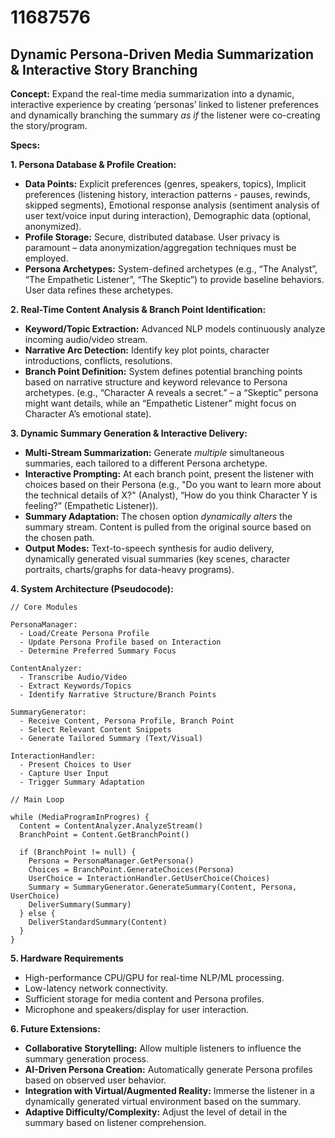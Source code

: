 # 11687576

## Dynamic Persona-Driven Media Summarization & Interactive Story Branching

**Concept:** Expand the real-time media summarization into a dynamic, interactive experience by creating ‘personas’ linked to listener preferences and dynamically branching the summary *as if* the listener were co-creating the story/program.

**Specs:**

**1. Persona Database & Profile Creation:**

*   **Data Points:** Explicit preferences (genres, speakers, topics), Implicit preferences (listening history, interaction patterns - pauses, rewinds, skipped segments), Emotional response analysis (sentiment analysis of user text/voice input during interaction), Demographic data (optional, anonymized).
*   **Profile Storage:** Secure, distributed database. User privacy is paramount – data anonymization/aggregation techniques must be employed.
*   **Persona Archetypes:** System-defined archetypes (e.g., “The Analyst”, “The Empathetic Listener”, “The Skeptic”) to provide baseline behaviors. User data refines these archetypes.

**2.  Real-Time Content Analysis & Branch Point Identification:**

*   **Keyword/Topic Extraction:** Advanced NLP models continuously analyze incoming audio/video stream.
*   **Narrative Arc Detection:** Identify key plot points, character introductions, conflicts, resolutions.
*   **Branch Point Definition:** System defines potential branching points based on narrative structure and keyword relevance to Persona archetypes. (e.g., “Character A reveals a secret.” – a “Skeptic” persona might want details, while an “Empathetic Listener” might focus on Character A’s emotional state).

**3.  Dynamic Summary Generation & Interactive Delivery:**

*   **Multi-Stream Summarization:** Generate *multiple* simultaneous summaries, each tailored to a different Persona archetype.
*   **Interactive Prompting:**  At each branch point, present the listener with choices based on their Persona (e.g., "Do you want to learn more about the technical details of X?" (Analyst), “How do you think Character Y is feeling?” (Empathetic Listener)).
*   **Summary Adaptation:**  The chosen option *dynamically alters* the summary stream. Content is pulled from the original source based on the chosen path.
*   **Output Modes:** Text-to-speech synthesis for audio delivery, dynamically generated visual summaries (key scenes, character portraits, charts/graphs for data-heavy programs).

**4.  System Architecture (Pseudocode):**

```
// Core Modules

PersonaManager:
  - Load/Create Persona Profile
  - Update Persona Profile based on Interaction
  - Determine Preferred Summary Focus

ContentAnalyzer:
  - Transcribe Audio/Video
  - Extract Keywords/Topics
  - Identify Narrative Structure/Branch Points

SummaryGenerator:
  - Receive Content, Persona Profile, Branch Point
  - Select Relevant Content Snippets
  - Generate Tailored Summary (Text/Visual)

InteractionHandler:
  - Present Choices to User
  - Capture User Input
  - Trigger Summary Adaptation

// Main Loop

while (MediaProgramInProgres) {
  Content = ContentAnalyzer.AnalyzeStream()
  BranchPoint = Content.GetBranchPoint()

  if (BranchPoint != null) {
    Persona = PersonaManager.GetPersona()
    Choices = BranchPoint.GenerateChoices(Persona)
    UserChoice = InteractionHandler.GetUserChoice(Choices)
    Summary = SummaryGenerator.GenerateSummary(Content, Persona, UserChoice)
    DeliverSummary(Summary)
  } else {
    DeliverStandardSummary(Content)
  }
}
```

**5. Hardware Requirements**

*   High-performance CPU/GPU for real-time NLP/ML processing.
*   Low-latency network connectivity.
*   Sufficient storage for media content and Persona profiles.
*   Microphone and speakers/display for user interaction.

**6. Future Extensions:**

*   **Collaborative Storytelling:** Allow multiple listeners to influence the summary generation process.
*   **AI-Driven Persona Creation:**  Automatically generate Persona profiles based on observed user behavior.
*   **Integration with Virtual/Augmented Reality:** Immerse the listener in a dynamically generated virtual environment based on the summary.
*   **Adaptive Difficulty/Complexity:** Adjust the level of detail in the summary based on listener comprehension.